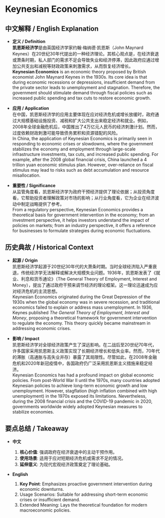 # Keynesian Economics

## 中文解释 / English Explanation

* **定义 / Definition**  
  **凯恩斯经济学**是由英国经济学家约翰·梅纳德·凯恩斯（John Maynard Keynes）在20世纪30年代提出的一种经济理论。其核心观点是，在经济衰退或萧条时期，私人部门的需求不足会导致失业和经济停滞，因此政府应通过增加公共支出和减税等财政政策来刺激需求，从而恢复经济增长。  
  **Keynesian Economics** is an economic theory proposed by British economist John Maynard Keynes in the 1930s. Its core idea is that during economic recessions or depressions, insufficient demand from the private sector leads to unemployment and stagnation. Therefore, the government should stimulate demand through fiscal policies such as increased public spending and tax cuts to restore economic growth.

* **应用 / Application**  
  在中国，凯恩斯经济学的应用主要体现在应对经济危机或增长放缓时，政府通过大规模基础设施投资、减税和扩大公共支出来稳定经济和就业。例如，2008年全球金融危机后，中国推出了4万亿元人民币的经济刺激计划。然而，过度依赖财政刺激可能导致债务累积和资源错配的风险。  
  In China, the application of Keynesian Economics is primarily seen in responding to economic crises or slowdowns, where the government stabilizes the economy and employment through large-scale infrastructure investments, tax cuts, and increased public spending. For example, after the 2008 global financial crisis, China launched a 4 trillion yuan economic stimulus plan. However, over-reliance on fiscal stimulus may lead to risks such as debt accumulation and resource misallocation.

* **重要性 / Significance**  
  从监管角度看，凯恩斯经济学为政府干预经济提供了理论依据；从投资角度看，它帮助投资者理解政策对市场的影响；从行业角度看，它为企业在经济波动中制定战略提供了参考。  
  From a regulatory perspective, Keynesian Economics provides a theoretical basis for government intervention in the economy; from an investment perspective, it helps investors understand the impact of policies on markets; from an industry perspective, it offers a reference for businesses to formulate strategies during economic fluctuations.

## 历史典故 / Historical Context

* **起源 / Origin**  
  凯恩斯经济学起源于20世纪30年代的大萧条时期。当时全球经济陷入严重衰退，传统经济学无法解释或解决大规模失业问题。1936年，凯恩斯发表了《就业、利息和货币通论》（The General Theory of Employment, Interest and Money），提出了通过政府干预来调节经济的理论框架。这一理论迅速成为应对经济危机的主流思想。  
  Keynesian Economics originated during the Great Depression of the 1930s when the global economy was in severe recession, and traditional economics failed to explain or address mass unemployment. In 1936, Keynes published *The General Theory of Employment, Interest and Money*, proposing a theoretical framework for government intervention to regulate the economy. This theory quickly became mainstream in addressing economic crises.

* **影响 / Impact**  
  凯恩斯经济学对全球经济政策产生了深远影响。在二战后至20世纪70年代，许多国家采用凯恩斯主义政策实现了长期经济增长和低失业率。然而，70年代的滞胀（高通胀与高失业并存）暴露了其局限性。尽管如此，在2008年金融危机和2020年新冠疫情中，各国政府仍广泛采用凯恩斯主义措施来稳定经济。  
  Keynesian Economics has had a profound impact on global economic policies. From post-World War II until the 1970s, many countries adopted Keynesian policies to achieve long-term economic growth and low unemployment. However, stagflation (high inflation combined with high unemployment) in the 1970s exposed its limitations. Nevertheless, during the 2008 financial crisis and the COVID-19 pandemic in 2020, governments worldwide widely adopted Keynesian measures to stabilize economies.

## 要点总结 / Takeaway

* **中文**  
  1. **核心价值**: 强调政府在经济衰退中的主动干预作用。
  2. **使用场景**: 适用于应对短期经济危机或需求不足的情况。
  3. **延伸意义**: 为现代宏观经济政策奠定了理论基础。

* **English**  
  1. **Key Point**: Emphasizes proactive government intervention during economic downturns.
  2. Usage Scenarios: Suitable for addressing short-term economic crises or insufficient demand.
  3. Extended Meaning: Lays the theoretical foundation for modern macroeconomic policies.
